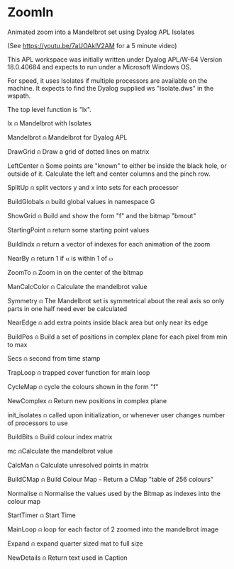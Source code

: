 # ZoomIn
Animated zoom into a Mandelbrot set using Dyalog APL Isolates 

(See https://youtu.be/7aUOAklV2AM for a 5 minute video)

This APL workspace was initially written under Dyalog APL/W-64 Version 18.0.40684 and expects to run under a Microsoft Windows OS.

For speed, it uses Isolates if multiple processors are available on the machine. 
It expects to find the Dyalog supplied  ws "isolate.dws" in the wspath.

The top level function is "lx".

lx  ⍝ Mandelbrot with Isolates

Mandelbrot ⍝ Mandelbrot for Dyalog APL

DrawGrid ⍝ Draw a  grid of dotted lines on matrix<mat>

LeftCenter  ⍝ Some points are "known" to either be inside the black hole, or outside of it. Calculate the left and center columns and the pinch row.
 
SplitUp  ⍝ split vectors y and x into sets for each processor

BuildGlobals ⍝ build global values in namespace G 

ShowGrid ⍝ Build and show the form "f" and the bitmap "bmout"

StartingPoint ⍝ return some starting point values 

BuildIndx ⍝ return a vector of indexes for each animation of the zoom

NearBy ⍝ return 1 if ⍺ is within 1 of ⍵

ZoomTo  ⍝ Zoom in on the center of the bitmap

ManCalcColor ⍝ Calculate the mandelbrot value

Symmetry  ⍝ The Mandelbrot set is symmetrical about the real axis so only parts in one half need ever be calculated

NearEdge  ⍝ add extra points inside black area but only near its edge

BuildPos  ⍝ Build a set of positions in complex plane for each pixel from min to max

Secs      ⍝ second from time stamp

TrapLoop  ⍝ trapped cover function for main loop

CycleMap  ⍝ cycle the colours shown in the form "f"

NewComplex ⍝ Return new positions in complex plane

init_isolates ⍝ called upon initialization, or whenever user changes number of processors to use

BuildBits  ⍝ Build colour index matrix

mc   ⍝Calculate the mandelbrot value

CalcMan ⍝ Calculate unresolved points in matrix <mat>

BuildCMap ⍝ Build Colour Map - Return a CMap "table of 256 colours"

Normalise  ⍝ Normalise the values used by the Bitmap as indexes into the colour map

StartTimer ⍝ Start Time

MainLoop   ⍝ loop for each factor of 2 zoomed into the mandelbrot image

Expand  ⍝ expand quarter sized mat to full  size

NewDetails ⍝ Return text used in Caption

